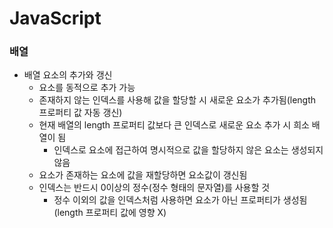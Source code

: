 # JavaScript
### 배열
* 배열 요소의 추가와 갱신
  * 요소를 동적으로 추가 가능
  * 존재하지 않는 인덱스를 사용해 값을 할당할 시 새로운 요소가 추가됨(length 프로퍼티 값 자동 갱신)
  * 현재 배열의 length 프로퍼티 값보다 큰 인덱스로 새로운 요소 추가 시 희소 배열이 됨
    * 인덱스로 요소에 접근하여 명시적으로 값을 할당하지 않은 요소는 생성되지 않음
  * 요소가 존재하는 요소에 값을 재할당하면 요소값이 갱신됨
  * 인덱스는 반드시 0이상의 정수(정수 형태의 문자열)를 사용할 것
    * 정수 이외의 값을 인덱스처럼 사용하면 요소가 아닌 프로퍼티가 생성됨(length 프로퍼티 값에 영향 X)